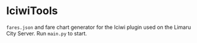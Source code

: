 # IciwiTools

`fares.json` and fare chart generator for the Iciwi plugin used on the Limaru City Server. Run `main.py` to start.
